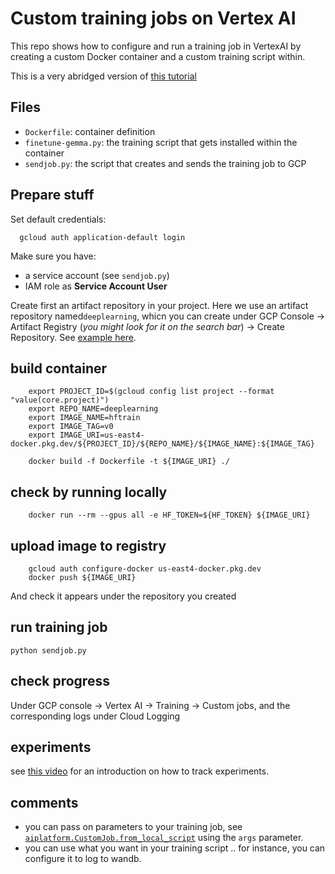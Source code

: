 # Custom training jobs on Vertex AI

This repo shows how to configure and run a training job in VertexAI by creating a custom Docker container and a custom training script within.

This is a very abridged version of [this tutorial](https://cloud.google.com/vertex-ai/docs/training/create-custom-container)

## Files

- `Dockerfile`: container definition
- `finetune-gemma.py`: the training script that gets installed within the container
- `sendjob.py`: the script that creates and sends the training job to GCP


## Prepare stuff 

Set default credentials:

      gcloud auth application-default login 

Make sure you have:

- a service account (see `sendjob.py`)
- IAM role as **Service Account User**


Create first an artifact repository in your project. Here we use an artifact repository named`deeplearning`, whicn you can create under GCP Console $\to$ Artifact Registry (_you might look for it on the search bar_) $\to$ Create Repository. See [example here](https://cloud.google.com/artifact-registry/docs/docker/store-docker-container-images#before-you-begin).



## build container

        export PROJECT_ID=$(gcloud config list project --format "value(core.project)")
        export REPO_NAME=deeplearning
        export IMAGE_NAME=hftrain
        export IMAGE_TAG=v0
        export IMAGE_URI=us-east4-docker.pkg.dev/${PROJECT_ID}/${REPO_NAME}/${IMAGE_NAME}:${IMAGE_TAG}
        
        docker build -f Dockerfile -t ${IMAGE_URI} ./

## check by running locally 

        docker run --rm --gpus all -e HF_TOKEN=${HF_TOKEN} ${IMAGE_URI}

## upload image to registry


        gcloud auth configure-docker us-east4-docker.pkg.dev
        docker push ${IMAGE_URI}

And check it appears under the repository you created

## run training job

    python sendjob.py

## check progress

Under GCP console $\to$ Vertex AI $\to$ Training $\to$ Custom jobs, and the corresponding logs under Cloud Logging

## experiments

see [this video](https://www.youtube.com/watch?v=a_YXZ5UltkU) for an introduction on how to track experiments.

## comments

- you can pass on parameters to your training job, see [`aiplatform.CustomJob.from_local_script`](https://cloud.google.com/python/docs/reference/aiplatform/latest/google.cloud.aiplatform.CustomJob#google_cloud_aiplatform_CustomJob_from_local_script) using the `args` parameter.
- you can use what you want in your training script .. for instance, you can configure it to log to wandb.